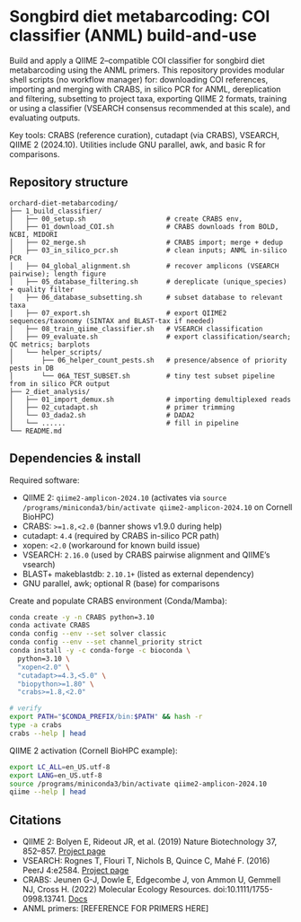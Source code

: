# Songbird diet metabarcoding: COI classifier (ANML) build-and-use

Build and apply a QIIME 2–compatible COI classifier for songbird diet metabarcoding using the ANML primers. This repository provides modular shell scripts (no workflow manager) for: downloading COI references, importing and merging with CRABS, in silico PCR for ANML, dereplication and filtering, subsetting to project taxa, exporting QIIME 2 formats, training or using a classifier (VSEARCH consensus recommended at this scale), and evaluating outputs.

Key tools: CRABS (reference curation), cutadapt (via CRABS), VSEARCH, QIIME 2 (2024.10). Utilities include GNU parallel, awk, and basic R for comparisons.

## Repository structure

```text
orchard-diet-metabarcoding/
├── 1_build_classifier/
│   ├── 00_setup.sh                    # create CRABS env,
│   ├── 01_download_COI.sh             # CRABS downloads from BOLD, NCBI, MIDORI
│   ├── 02_merge.sh                    # CRABS import; merge + dedup
│   ├── 03_in_silico_pcr.sh            # clean inputs; ANML in-silico PCR 
│   ├── 04_global_alignment.sh         # recover amplicons (VSEARCH pairwise); length figure
│   ├── 05_database_filtering.sh       # dereplicate (unique_species) + quality filter
│   ├── 06_database_subsetting.sh      # subset database to relevant taxa
│   ├── 07_export.sh                   # export QIIME2 sequences/taxonomy (SINTAX and BLAST-tax if needed)
│   ├── 08_train_qiime_classifier.sh   # VSEARCH classification
│   ├── 09_evaluate.sh                 # export classification/search; QC metrics; barplots
│   └── helper_scripts/
│       ├── 06_helper_count_pests.sh   # presence/absence of priority pests in DB
│       └── 06A_TEST_SUBSET.sh         # tiny test subset pipeline from in silico PCR output
├── 2_diet_analysis/
│   ├── 01_import_demux.sh             # importing demultiplexed reads 
│   ├── 02_cutadapt.sh                 # primer trimming
│   └── 03_dada2.sh                    # DADA2 
│   └── ......                         # fill in pipeline
└── README.md
```

## Dependencies & install

Required software:

- QIIME 2: `qiime2-amplicon-2024.10` (activates via `source /programs/miniconda3/bin/activate qiime2-amplicon-2024.10` on Cornell BioHPC)
- CRABS: `>=1.8,<2.0` (banner shows v1.9.0 during help)
- cutadapt: `4.4` (required by CRABS in-silico PCR path)
- xopen: `<2.0` (workaround for known build issue)
- VSEARCH: `2.16.0` (used by CRABS pairwise alignment and QIIME’s vsearch)
- BLAST+ makeblastdb: `2.10.1+` (listed as external dependency)
- GNU parallel, awk; optional R (base) for comparisons

Create and populate CRABS environment (Conda/Mamba):

```bash
conda create -y -n CRABS python=3.10
conda activate CRABS
conda config --env --set solver classic
conda config --env --set channel_priority strict
conda install -y -c conda-forge -c bioconda \
  python=3.10 \
  "xopen<2.0" \
  "cutadapt>=4.3,<5.0" \
  "biopython>=1.80" \
  "crabs>=1.8,<2.0"

# verify
export PATH="$CONDA_PREFIX/bin:$PATH" && hash -r
type -a crabs
crabs --help | head
```

QIIME 2 activation (Cornell BioHPC example):

```bash
export LC_ALL=en_US.utf-8
export LANG=en_US.utf-8
source /programs/miniconda3/bin/activate qiime2-amplicon-2024.10
qiime --help | head
```


## Citations

- QIIME 2: Bolyen E, Rideout JR, et al. (2019) Nature Biotechnology 37, 852–857. [Project page](https://qiime2.org)
- VSEARCH: Rognes T, Flouri T, Nichols B, Quince C, Mahé F. (2016) PeerJ 4:e2584. [Project page](https://github.com/torognes/vsearch)
- CRABS: Jeunen G-J, Dowle E, Edgecombe J, von Ammon U, Gemmell NJ, Cross H. (2022) Molecular Ecology Resources. doi:10.1111/1755-0998.13741. [Docs](https://github.com/GenomicsAotearoa/crabs)
- ANML primers: [REFERENCE FOR PRIMERS HERE]

